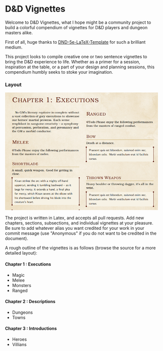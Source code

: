 # D&D Vignettes

Welcome to D&D Vignettes, what I hope might be a community project to build a colorful compendium of vignettes for D&D players and dungeon masters alike.

First of all, huge thanks to [DND-5e-LaTeX-Template](https://github.com/evanbergeron/DND-5e-LaTeX-Template) for such a brilliant medium.

This project looks to compile creative one or two sentence vignettes to bring the D&D experience to life. Whether as a primer for a session, inspiration at the table, or a part of your design and planning sessions, this compendium humbly seeks to stoke your imagination.

### Layout

![Preview](blob/readme-embed-1.png)

The project is written in Latex, and accepts all pull requests. Add new chapters, sections, subsections, and individual vignettes at your pleasure. Be sure to add whatever alias you want credited for your work in your commit message (use "Anonymous" if you do not want to be credited in the document).

A rough outline of the vignettes is as follows (browse the source for a more detailed layout):

#### Chapter 1 : Executions
* Magic
* Melee
* Monsters
* Ranged
#### Chapter 2 : Descriptions
* Dungeons
* Towns
#### Chapter 3 : Introductions
* Heroes
* Villians

